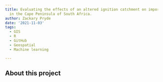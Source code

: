 ```yaml
---
title: Evaluating the effects of an altered ignition catchment on important biodiversity
  in the Cape Peninsula of South Africa.
author: Zackary Pryde
date: '2021-11-03'
tags:
  - GIS
  - R
  - GitHub
  - Geospatial
  - Machine learning

---
```


## About this project

